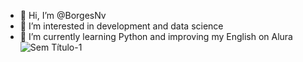 - 👋 Hi, I’m @BorgesNv
- 👀 I’m interested in development and data science
- 🌱 I’m currently learning Python and improving my English on Alura
![Sem Título-1](https://github.com/BorgesNv/BorgesNv/assets/159856124/16281af4-f577-4442-ba1c-95ddf80c54b3)

<!---
BorgesNv/BorgesNv is a ✨ special ✨ repository because its `README.md` (this file) appears on your GitHub profile.
You can click the Preview link to take a look at your changes.
--->

